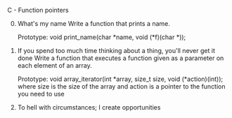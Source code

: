 C - Function pointers

0. What's my name 
Write a function that prints a name.

    Prototype: void print_name(char *name, void (*f)(char *));


1. If you spend too much time thinking about a thing, you'll never get it done 
Write a function that executes a function given as a parameter on each element of an array.

    Prototype: void array_iterator(int *array, size_t size, void (*action)(int));
    where size is the size of the array
    and action is a pointer to the function you need to use


2. To hell with circumstances; I create opportunities

